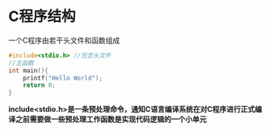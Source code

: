 # C程序结构 

一个C程序由若干头文件和函数组成 

```c
#include<stdio.h> //包含头文件
//主函数
int main(){
    printf("Hello World");
    return 0;
}
```

**include<stdio.h>是一条预处理命令，通知C语言编译系统在对C程序进行正式编译之前需要做一些预处理工作函数是实现代码逻辑的一个小单元**

